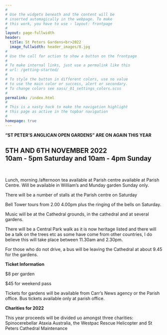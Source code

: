 ```yaml
---
#
# Use the widgets beneath and the content will be
# inserted automagically in the webpage. To make
# this work, you have to use › layout: frontpage
#
layout: page-fullwidth
header:
  title: St Peters Gardens<br>2022
  image_fullwidth: header_images/8.jpg
#
# Use the call for action to show a button on the frontpage
#
# To make internal links, just use a permalink like this
# url: /getting-started/
#
# To style the button in different colors, use no value
# to use the main color or success, alert or secondary.
# To change colors see sass/_01_settings_colors.scss
#
permalink: /index.html
#
# This is a nasty hack to make the navigation highlight
# this page as active in the topbar navigation
#
homepage: true
---
```


**“ST PETER’S ANGLICAN OPEN GARDENS” ARE ON AGAIN THIS YEAR**

<h2 class="text-center">5TH AND 6TH NOVEMBER 2022<br>10am - 5pm Saturday and 10am - 4pm Sunday</h2>

<br>


Lunch, morning /afternoon tea available at Parish centre available at Parish Centre. Will be available in William’s and Munday garden Sunday only.

There will be a number of stalls at the Parish centre on Saturday 

Bell Tower tours from 2.00 4.00pm plus the ringing of the bells on Saturday.

Music will be at the Cathedral grounds, in the cathedral and at several gardens.

There will be a Central Park walk as it is now heritage listed and there will be a talk on the trees etc as some have come from other countries, I do believe this will take place between 11.30am and 2.30pm.

For those who do not drive, a bus will be leaving the Cathedral at about 9.45 for the gardens.

**Ticket Information**

$8 per garden

$45 for weekend pass

Tickets for gardens will be available from Carr’s News agency or the Parish office. Bus tickets available only at parish office.

**Charities for 2022**

This year proceeds will be divided uo amongst three charities:  Spinocerebellar Ataxia Australia, the Westpac Rescue Helicopter and  St Peters Cathedral Maintenance